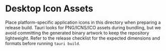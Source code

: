 # Desktop Icon Assets

Place platform-specific application icons in this directory when preparing a release build.
Tauri looks for PNG/ICNS/ICO assets during bundling, but we avoid committing the generated
binary artwork to keep the repository lightweight. Refer to the release checklist for the
expected dimensions and formats before running `tauri build`.
